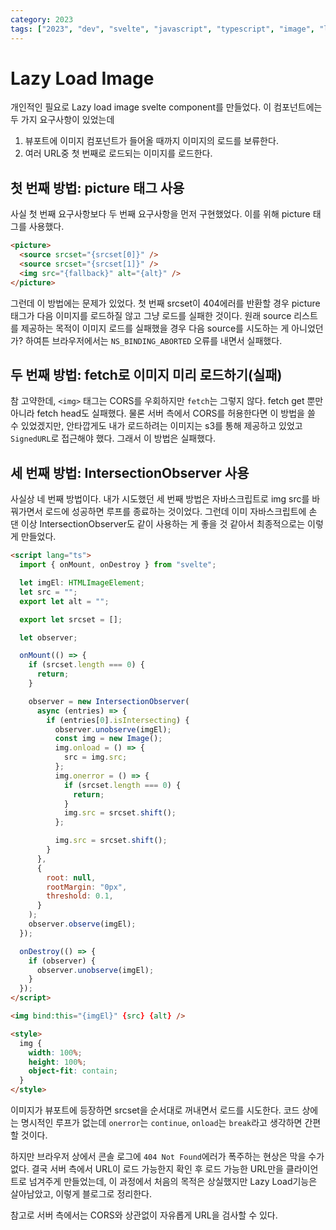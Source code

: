 ```yaml
---
category: 2023
tags: ["2023", "dev", "svelte", "javascript", "typescript", "image", "lazy"]
---
```


# Lazy Load Image

개인적인 필요로 Lazy load image svelte component를 만들었다. 이 컴포넌트에는 두 가지 요구사항이 있었는데

1. 뷰포트에 이미지 컴포넌트가 들어올 때까지 이미지의 로드를 보류한다.
2. 여러 URL중 첫 번째로 로드되는 이미지를 로드한다.

## 첫 번째 방법: picture 태그 사용

사실 첫 번째 요구사항보다 두 번째 요구사항을 먼저 구현했었다. 이를 위해 picture 태그를 사용했다.

```html
<picture>
  <source srcset="{srcset[0]}" />
  <source srcset="{srcset[1]}" />
  <img src="{fallback}" alt="{alt}" />
</picture>
```

그런데 이 방법에는 문제가 있었다. 첫 번째 srcset이 404에러를 반환할 경우 picture태그가 다음 이미지를 로드하질 않고 그냥 로드를 실패한 것이다. 원래 source 리스트를 제공하는 목적이 이미지 로드를 실패했을 경우 다음 source를 시도하는 게 아니었던가? 하여튼 브라우저에서는 `NS_BINDING_ABORTED` 오류를 내면서 실패했다.

## 두 번째 방법: fetch로 이미지 미리 로드하기(실패)

참 고약한데, `<img>` 태그는 CORS를 우회하지만 `fetch`는 그렇지 않다. fetch get 뿐만 아니라 fetch head도 실패했다. 물론 서버 측에서 CORS를 허용한다면 이 방법을 쓸 수 있었겠지만, 안타깝게도 내가 로드하려는 이미지는 s3를 통해 제공하고 있었고 `SignedURL`로 접근해야 했다. 그래서 이 방법은 실패했다.

## 세 번째 방법: IntersectionObserver 사용

사실상 네 번째 방법이다. 내가 시도했던 세 번째 방법은 자바스크립트로 img src를 바꿔가면서 로드에 성공하면 루프를 종료하는 것이었다. 그런데 이미 자바스크립트에 손 댄 이상 IntersectionObserver도 같이 사용하는 게 좋을 것 같아서 최종적으로는 이렇게 만들었다.

```html
<script lang="ts">
  import { onMount, onDestroy } from "svelte";

  let imgEl: HTMLImageElement;
  let src = "";
  export let alt = "";

  export let srcset = [];

  let observer;

  onMount(() => {
    if (srcset.length === 0) {
      return;
    }

    observer = new IntersectionObserver(
      async (entries) => {
        if (entries[0].isIntersecting) {
          observer.unobserve(imgEl);
          const img = new Image();
          img.onload = () => {
            src = img.src;
          };
          img.onerror = () => {
            if (srcset.length === 0) {
              return;
            }
            img.src = srcset.shift();
          };

          img.src = srcset.shift();
        }
      },
      {
        root: null,
        rootMargin: "0px",
        threshold: 0.1,
      }
    );
    observer.observe(imgEl);
  });

  onDestroy(() => {
    if (observer) {
      observer.unobserve(imgEl);
    }
  });
</script>

<img bind:this="{imgEl}" {src} {alt} />

<style>
  img {
    width: 100%;
    height: 100%;
    object-fit: contain;
  }
</style>
```

이미지가 뷰포트에 등장하면 srcset을 순서대로 꺼내면서 로드를 시도한다. 코드 상에는 명시적인 루프가 없는데 `onerror`는 `continue`, `onload`는 `break`라고 생각하면 간편할 것이다.

하지만 브라우저 상에서 콘솔 로그에 `404 Not Found`에러가 폭주하는 현상은 막을 수가 없다. 결국 서버 측에서 URL이 로드 가능한지 확인 후 로드 가능한 URL만을 클라이언트로 넘겨주게 만들었는데, 이 과정에서 처음의 목적은 상실했지만 Lazy Load기능은 살아남았고, 이렇게 블로그로 정리한다.

참고로 서버 측에서는 CORS와 상관없이 자유롭게 URL을 검사할 수 있다.
